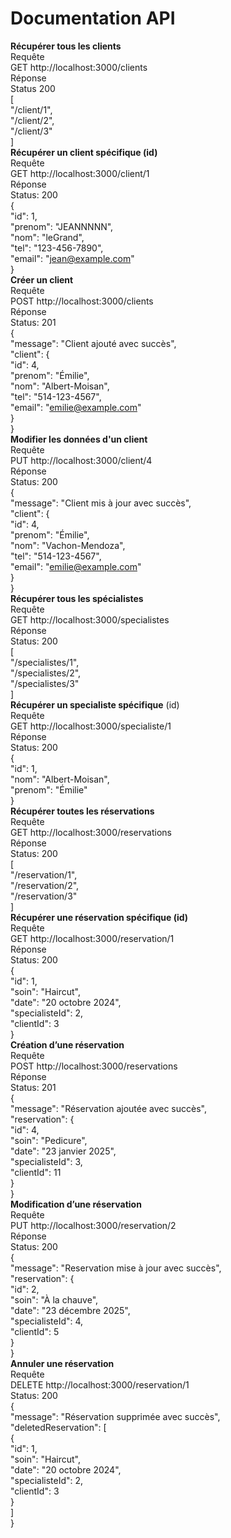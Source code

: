 # Documentation API

__Récupérer tous les clients__  
Requête  
GET http://localhost:3000/clients  
Réponse  
Status 200  
[  
    "/client/1",  
    "/client/2",  
    "/client/3"  
]  
__Récupérer un client spécifique (id)__  
Requête  
GET http://localhost:3000/client/1  
Réponse   
Status: 200  
{  
    "id": 1,  
    "prenom": "JEANNNNN",  
    "nom": "leGrand",  
    "tel": "123-456-7890",  
    "email": "jean@example.com"  
}  
__Créer un client__  
Requête  
POST http://localhost:3000/clients  
Réponse  
Status: 201  
{  
    "message": "Client ajouté avec succès",  
    "client": {  
        "id": 4,  
        "prenom": "Émilie",  
        "nom": "Albert-Moisan",  
        "tel": "514-123-4567",  
        "email": "emilie@example.com"  
    }  
}  
__Modifier les données d'un client__  
Requête  
PUT http://localhost:3000/client/4  
Réponse  
Status: 200  
{  
    "message": "Client mis à jour avec succès",  
    "client": {  
        "id": 4,  
        "prenom": "Émilie",  
        "nom": "Vachon-Mendoza",  
        "tel": "514-123-4567",  
        "email": "emilie@example.com"  
    }  
}  
__Récupérer tous les spécialistes__  
Requête  
GET http://localhost:3000/specialistes  
Réponse  
Status: 200  
[  
    "/specialistes/1",  
    "/specialistes/2",  
    "/specialistes/3"  
]  
__Récupérer un specialiste spécifique__ (id)  
Requête  
GET http://localhost:3000/specialiste/1  
Réponse  
Status: 200  
{  
    "id": 1,  
    "nom": "Albert-Moisan",  
    "prenom": "Émilie"  
}  
__Récupérer toutes les réservations__  
Requête  
GET http://localhost:3000/reservations  
Réponse  
Status: 200  
[  
    "/reservation/1",  
    "/reservation/2",  
    "/reservation/3"  
]  
__Récupérer une réservation spécifique (id)__  
Requête  
GET http://localhost:3000/reservation/1  
Réponse  
Status: 200  
{  
    "id": 1,  
    "soin": "Haircut",  
    "date": "20 octobre 2024",  
    "specialisteId": 2,  
    "clientId": 3  
}  
__Création d’une réservation__  
Requête  
POST http://localhost:3000/reservations  
Réponse  
Status: 201  
{  
    "message": "Réservation ajoutée avec succès",  
    "reservation": {  
        "id": 4,  
        "soin": "Pedicure",  
        "date": "23  janvier 2025",  
        "specialisteId": 3,  
        "clientId": 11  
    }  
}  
__Modification d’une réservation__  
Requête  
PUT http://localhost:3000/reservation/2  
Réponse  
Status: 200  
{  
    "message": "Reservation mise à jour avec succès",  
    "reservation": {  
        "id": 2,  
        "soin": "À la chauve",  
        "date": "23  décembre 2025",  
        "specialisteId": 4,  
        "clientId": 5  
    }  
}  
__Annuler une réservation__  
Requête  
DELETE http://localhost:3000/reservation/1  
Status: 200  
{  
    "message": "Réservation supprimée avec succès",  
    "deletedReservation": [  
        {  
            "id": 1,  
            "soin": "Haircut",  
            "date": "20 octobre 2024",  
            "specialisteId": 2,  
            "clientId": 3  
        }  
    ]  
}  
